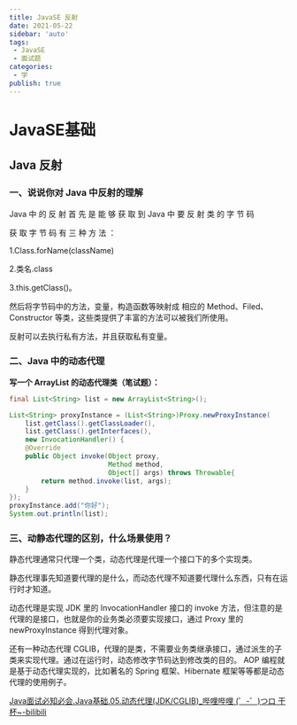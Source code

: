 ```yaml
---
title: JavaSE 反射
date: 2021-05-22
sidebar: 'auto'
tags:
 - JavaSE
 - 面试题
categories: 
 - 学
publish: true
---
```


# JavaSE基础

## Java 反射

### 一、说说你对 Java 中反射的理解

Java 中 的 反 射 首 先 是 能 够 获 取 到 Java 中 要 反 射 类 的 字 节 码 

获 取 字 节 码 有 三 种 方 法 ： 

1.Class.forName(className)   

2.类名.class 

3.this.getClass()。

然后将字节码中的方法，变量，构造函数等映射成 相应的 Method、Filed、Constructor 等类，这些类提供了丰富的方法可以被我们所使用。

反射可以去执行私有方法，并且获取私有变量。

### 二、Java 中的动态代理

**写一个 ArrayList 的动态代理类（笔试题）：**

```java
final List<String> list = new ArrayList<String>();

List<String> proxyInstance = (List<String>)Proxy.newProxyInstance(
    list.getClass().getClassLoader(),
    list.getClass().getInterfaces(),
    new InvocationHandler() {
	@Override
	public Object invoke(Object proxy,
                         Method method,
                         Object[] args) throws Throwable{
		return method.invoke(list, args);
	}
});
proxyInstance.add("你好");
System.out.println(list);
```

### 三、动静态代理的区别，什么场景使用？

静态代理通常只代理一个类，动态代理是代理一个接口下的多个实现类。

静态代理事先知道要代理的是什么，而动态代理不知道要代理什么东西，只有在运行时才知道。

动态代理是实现 JDK 里的 InvocationHandler 接口的 invoke 方法，但注意的是代理的是接口，也就是你的业务类必须要实现接口，通过 Proxy 里的 newProxyInstance 得到代理对象。

还有一种动态代理 CGLIB，代理的是类，不需要业务类继承接口，通过派生的子类来实现代理。通过在运行时，动态修改字节码达到修改类的目的。 AOP 编程就是基于动态代理实现的，比如著名的 Spring 框架、Hibernate 框架等等都是动态代理的使用例子。

[Java面试必知必会.Java基础.05.动态代理(JDK/CGLIB)_哔哩哔哩 (゜-゜)つロ 干杯~-bilibili](https://www.bilibili.com/video/BV1cz41187Dk)

